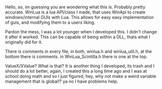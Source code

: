 Hello, so, im guessing you are wondering what this is. Probably pretty accurate.
WinLua is a lua API/class I made, that uses WinApi to create windows/internal GUIs
with Lua. This allows for easy easy implementation of guis, and modifying them to
a users liking.

Pardon the mess, I was a lot younger when I developed this. I didn't change it after it worked.
This can be capable of being within a DLL, thats what I originally did for it.

There is comments in every file, in both, winlua.h and winlua_util.h, at the bottom there is comments. in WinLua_Scintilla.h there is one at the top.

ValueX/XValue? What is that?
It is another thing I developed, its trash and I should do a lot better, again, I created this a long time ago and I was at
school doing math and so I just figured, hey, why not make a weird variable management that is global!? ya no I have problems help.
